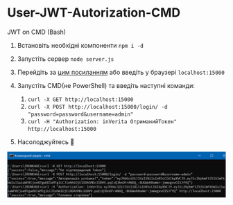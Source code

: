 # User-JWT-Autorization-CMD
JWT on CMD (Bash)

1) Встановіть необхідні компоненти `npm i -d`

2) Запустіть сервер `node server.js`

3) Перейдіть за [цим посиланням](http://localhost:15000) або введіть у браузері `localhost:15000`

4) Запустіть CMD(не PowerShell) та введіть наступні команди:

   1) `curl -X GET http://localhost:15000`    
   2) `curl -X POST http://localhost:15000/login/ -d "password=password&username=admin"`
   3) `curl -H "Authorization: inVerita ОтриманийТокен" http://localhost:15000`

5) Насолоджуйтесь 🤠

![JWT/CMD](https://github.com/IRONKAGE/User-JWT-Autorization-CMD/blob/master/screenshots/%D0%9A%D0%BE%D0%BC%D0%B0%D0%BD%D0%B4%D0%BD%D0%B8%D0%B9%20%D1%80%D1%8F%D0%B4%D0%BE%D0%BA%20-%20cmd%2004.02.2020%2015_00_48.png)
